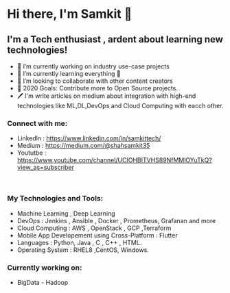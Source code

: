 # Hi there, I'm Samkit 👋

## I'm a Tech enthusiast , ardent about learning new technologies!
- 🔭 I’m currently working on industry use-case projects  
- 🌱 I’m currently learning everything 🤣
- 👯 I’m looking to collaborate with other content creators
- 🥅 2020 Goals: Contribute more to Open Source projects.
- 🖊️ I'm write articles on medium about integration with high-end technologies like ML,DL,DevOps and Cloud Computing  with eacch other.

### Connect with me:

- Linkedln : https://www.linkedin.com/in/samkittech/
- Medium : https://medium.com/@shahsamkit35
- Yoututbe : https://www.youtube.com/channel/UCIOHBITVHS89NfMMlOYuTkQ?view_as=subscriber

<br />

### My Technologies and Tools:

- Machine Learning , Deep Learning 
- DevOps : Jenkins , Ansible , Docker , Prometheus, Grafanan and more
- Cloud Computing : AWS , OpenStack , GCP ,Terraform
- Mobile App Developement using Cross-Platform : Flutter 
- Languages : Python, Java , C , C++ , HTML.
- Operating System : RHEL8 ,CentOS, Windows.

### Currently working on:

- BigData - Hadoop



